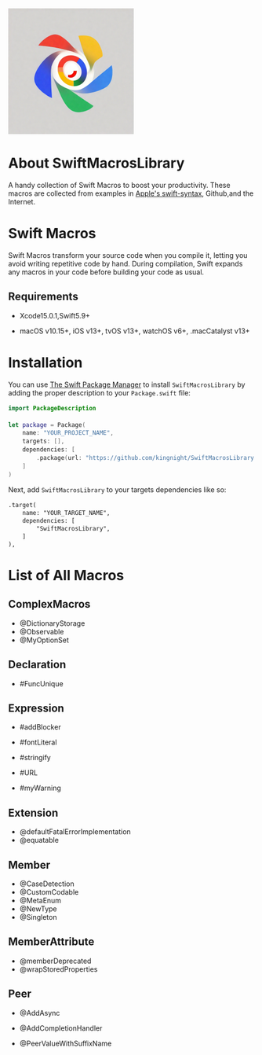 # 

<img src="https://github.com/kingnight/SwiftMacrosLibrary/blob/main/logo.png" alt="logo" style="zoom: 25%;" />

# About SwiftMacrosLibrary

A handy collection of  Swift Macros to boost your productivity. These macros are collected from examples in [Apple's swift-syntax](https://github.com/apple/swift-syntax), Github,and the Internet.

# Swift Macros

Swift Macros transform your source code when you compile it, letting you avoid writing repetitive code by hand. During compilation, Swift expands any macros in your code before building your code as usual.

## Requirements

* Xcode15.0.1,Swift5.9+

* macOS v10.15+, iOS v13+, tvOS v13+, watchOS v6+, .macCatalyst v13+

# Installation

You can use [The Swift Package Manager](https://swift.org/package-manager) to install `SwiftMacrosLibrary` by adding the proper description to your `Package.swift` file:

```swift
import PackageDescription

let package = Package(
    name: "YOUR_PROJECT_NAME",
    targets: [],
    dependencies: [
        .package(url: "https://github.com/kingnight/SwiftMacrosLibrary.git", from: "0.1.0")
    ]
)
```

Next, add `SwiftMacrosLibrary` to your targets dependencies like so:

```
.target(
    name: "YOUR_TARGET_NAME",
    dependencies: [
        "SwiftMacrosLibrary",
    ]
),
```



# List of All Macros

## ComplexMacros

* @DictionaryStorage
* @Observable
* @MyOptionSet



## Declaration

* \#FuncUnique



## Expression

* \#addBlocker

* \#fontLiteral
* \#stringify
* \#URL
* \#myWarning



##  Extension

* @defaultFatalErrorImplementation
* @equatable



## Member

* @CaseDetection
* @CustomCodable
* @MetaEnum
* @NewType
* @Singleton



## MemberAttribute

* @memberDeprecated
* @wrapStoredProperties



##  Peer

* @AddAsync

* @AddCompletionHandler

* @PeerValueWithSuffixName

  